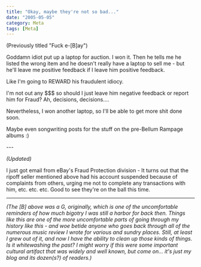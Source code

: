 ```yaml
---
title: "Okay, maybe they're not so bad..."
date: "2005-05-05"
category: Meta
tags: [Meta]
---
```


(Previously titled "Fuck e-\[B\]ay")

Goddamn idiot put up a laptop for auction. I won it. Then he tells me he listed the wrong item and he doesn't really have a laptop to sell me - but he'll leave me positive feedback if I leave him positive feedback.

Like I'm going to REWARD his fraudulent idiocy.

I'm not out any $$$ so should I just leave him negative feedback or report him for Fraud? Ah, decisions, decisions....

Nevertheless, I won another laptop, so I'll be able to get more shit done soon.

Maybe even songwriting posts for the stuff on the pre-Bellum Rampage albums :)

\-\-\-

*(Updated)*

I just got email from eBay's Fraud Protection division - It turns out that the ripoff seller mentioned above had his account suspended because of complaints from others, urging me not to complete any transactions with him, etc. etc. etc. Good to see they're on the ball this time.

***

*(The \[B\] above was a G, originally, which is one of the uncomfortable reminders of how much bigotry I was still a harbor for back then. Things like this are one of the more uncomfortable parts of going through my history like this - and woe betide anyone who goes back through all of the numerous music review I wrote for various and sundry places. Still, at least I grew out of it, and now I have the ability to clean up those kinds of things. Is it whitewashing the past? I might worry if this were some important cultural artifact that was widely and well known, but come on... it's just my blog and its dozen(s?) of readers.)*
